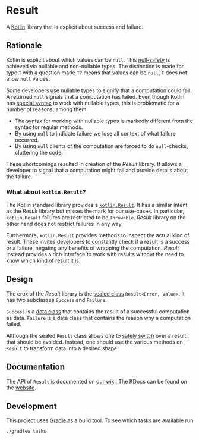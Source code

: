 # Result 
A [Kotlin][kotlin] library that is explicit about success and failure.

## Rationale
Kotlin is explicit about which values can be `null`. This [null-safety][kotlin:docs:null-safety] is achieved via 
nullable and non-nullable types. The distinction is made for type `T` with a question mark: `T?` means that values
can be `null`, `T` does not allow `null` values.

Some developers use nullable types to signify that a computation could fail. A returned `null` signals that a
computation has failed. Even though Kotlin has [special syntax][kotlin:docs:safe-calls] to work with nullable types,
this is problematic for a number of reasons, among them

* The syntax for working with nullable types is markedly different from the syntax for regular methods.
* By using `null` to indicate failure we lose all context of what failure occurred.
* By using `null` clients of the computation are forced to do `null`-checks, cluttering the code.

These shortcomings resulted in creation of the *Result* library. It allows a developer to signal that a computation
might  fail and provide details about the failure.

### What about `kotlin.Result`?
The Kotlin standard library provides a [`kotlin.Result`][kotlin:docs:Result]. It has a similar intent as the *Result*
library but misses the mark for our use-cases. In particular, `kotlin.Result` failures are restricted to be `Throwable`.
*Result* library on the other hand does not restrict failures in any way.

Furthermore, `kotlin.Result` provides methods to inspect the actual kind of result. These invites developers to
constantly check if a result is a success or a failure, negating any benefits of wrapping the computation. *Result*
instead provides a rich interface to work with results without the need to know which kind of result it is.

## Design
The crux of the _Result_ library is the [sealed class][kotlin:docs:sealed-class] `Result<Error, Value>`. It has two
subclasses `Success` and `Failure`.

`Success` is a [data class][kotlin:docs:data-class] that contains the result of a successful computation as data.
`Failure` is a data class that contains the reason why a computation failed.

Although the sealed `Result` class allows one to [safely switch][kotlin:docs:when] over a result, that should be
avoided. Instead, one should use the various methods on `Result` to transform data into a desired shape.

## Documentation
The API of `Result` is documented on [our wiki][Result:docs:API]. The KDocs can be found on the
[website][Result:docs:KDoc].

## Development
This project uses [Gradle][gradle] as a build tool. To see which tasks are available run

```
./gradlew tasks
```

[kotlin]: https://kotlinlang.org/
[kotlin:docs:null-safety]: https://kotlinlang.org/docs/reference/null-safety.html
[kotlin:docs:safe-calls]: https://kotlinlang.org/docs/reference/null-safety.html#safe-calls
[kotlin:docs:Result]: https://kotlinlang.org/api/latest/jvm/stdlib/kotlin/-result/
[kotlin:docs:sealed-class]: https://kotlinlang.org/docs/reference/sealed-classes.html
[kotlin:docs:data-class]: https://kotlinlang.org/docs/reference/data-classes.html
[kotlin:docs:when]: https://kotlinlang.org/docs/reference/control-flow.html#when-expression
[Result:docs:API]: https://github.com/alliander-opensource/Result/wiki/API
[Result:docs:KDoc]: https://alliander-opensource.github.io/Result/kdoc/result/index.html
[gradle]: https://gradle.org/
